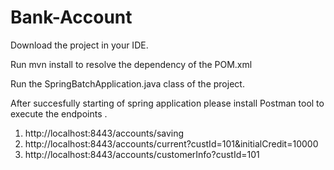 # Bank-Account

Download the project in your IDE.

Run mvn install to resolve the dependency of the POM.xml

Run the SpringBatchApplication.java class of the project.

After succesfully starting of spring application please install Postman tool to execute the endpoints .

1. http://localhost:8443/accounts/saving
2. http://localhost:8443/accounts/current?custId=101&initialCredit=10000
3. http://localhost:8443/accounts/customerInfo?custId=101 

